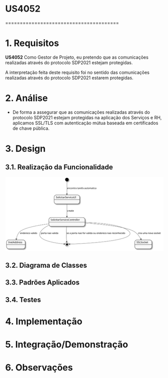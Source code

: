 # US4052
=======================================


# 1. Requisitos

**US4052** Como Gestor de Projeto, eu pretendo que as comunicações realizadas através do protocolo SDP2021 estejam protegidas.

A interpretação feita deste requisito foi no sentido das comunicações realizadas através do protocolo SDP2021 estarem protegidas.

# 2. Análise

* De forma a assegurar que as comunicações realizadas através do protocolo SDP2021 estejam protegidas na aplicação dos Serviços e RH, aplicamos SSL/TLS com autenticação mútua baseada em certificados de chave pública.

# 3. Design

## 3.1. Realização da Funcionalidade

![SD.svg](SD.svg)

## 3.2. Diagrama de Classes


## 3.3. Padrões Aplicados


## 3.4. Testes 


# 4. Implementação


# 5. Integração/Demonstração


# 6. Observações





